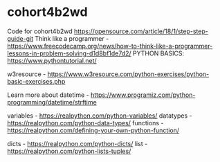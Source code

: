 # cohort4b2wd
Code for cohort4b2wd 
https://opensource.com/article/18/1/step-step-guide-git
Think like a programmer - https://www.freecodecamp.org/news/how-to-think-like-a-programmer-lessons-in-problem-solving-d1d8bf1de7d2/
PYTHON BASICS: https://www.pythontutorial.net/

w3resource - https://www.w3resource.com/python-exercises/python-basic-exercises.php

Learn more about datetime - https://www.programiz.com/python-programming/datetime/strftime

variables - https://realpython.com/python-variables/
datatypes - https://realpython.com/python-data-types/
functions - https://realpython.com/defining-your-own-python-function/

dicts - https://realpython.com/python-dicts/
list - https://realpython.com/python-lists-tuples/